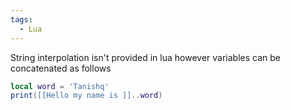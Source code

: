 ```yaml
---
tags:
  - Lua
---
```


String interpolation isn't provided in lua however variables can be concatenated as follows

```lua
local word = 'Tanishq'
print([[Hello my name is ]]..word)
```
